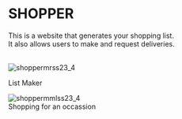 # SHOPPER
This is a website that generates your shopping list.
<br>
It also allows users to make and request deliveries.


<br>![shoppermrss23_4](https://user-images.githubusercontent.com/63499020/164861460-0697272c-5632-4446-a099-1a80d550ac07.png)


List Maker
<br>

![shoppermmlss23_4](https://user-images.githubusercontent.com/63499020/164861465-9ec55ddc-87eb-439e-804c-2b24faf59347.png)
<br>
Shopping for an occassion

